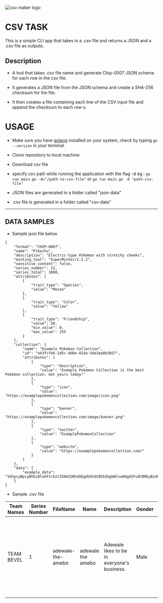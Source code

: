 ![csv maker logo](https://ibb.co/0DMgjtR)

# **CSV TASK**
This is a simple CLI app that takes in a .csv file and returns a JSON and a .csv file as outputs.

## **Description**
* A tool that takes .csv file name and generate Chip-0007 JSON schema for each row in the csv file.

* It generates a JSON file from the JSON schema and create a SHA-256 checksum for the file.

* It then creates a file containing each line of the CSV input file and append the checksum to each row o.


# USAGE

* Make sure you have [golang](https://go.dev/dl/) installed on your system, check by typing `go --version` in your terminal


* Clone repository to local machine


* Download csv file


* specify csv path while running the application with the flag -d
    eg : `go run main.go -d="/path-to-csv-file"` or
         `go run main.go -d "path-csv-file"` 


* JSON files are generated in a folder called "json-data"


* .csv file is generated in a folder called "csv-data"


---
## DATA SAMPLES

* Sample json file below
```
{
    "format": "CHIP-0007",
    "name": "Pikachu",
    "description": "Electric-type Pokémon with stretchy cheeks",
    "minting_tool": "SuperMinter/2.5.2",
    "sensitive_content": false,
    "series_number": 22,
    "series_total": 1000,
    "attributes": [
        {
            "trait_type": "Species",
            "value": "Mouse"
        },
        {
            "trait_type": "Color",
            "value": "Yellow"
        },
        {
            "trait_type": "Friendship",
            "value": 50,
            "min_value": 0,
            "max_value": 255
        }
    ],
    "collection": {
        "name": "Example Pokémon Collection",
        "id": "e43fcfe6-1d5c-4d6e-82da-5de3aa8b3b57",
        "attributes": [
            {
                "type": "description",
                "value": "Example Pokémon Collection is the best Pokémon collection. Get yours today!"
            },
            {
                "type": "icon",
                "value": "https://examplepokemoncollection.com/image/icon.png"
            },
            {
                "type": "banner",
                "value": "https://examplepokemoncollection.com/image/banner.png"
            },
            {
                "type": "twitter",
                "value": "ExamplePokemonCollection"
            },
            {
                "type": "website",
                "value": "https://examplepokemoncollection.com/"
            }
        ]
    },
    "data": {
        "example_data": "VGhpcyBpcyBhbiBleGFtcGxlIG9mIGRhdGEgdGhhdCB5b3UgbWlnaHQgd2FudCB0byBzdG9yZSBpbiB0aGUgZGF0YSBvYmplY3QuIE5GVCBhdHRyaWJ1dGVzIHdoaWNoIGFyZSBub3QgaHVtYW4gcmVhZGFibGUgc2hvdWxkIGJlIHBsYWNlZCB3aXRoaW4gdGhpcyBvYmplY3QsIGFuZCB0aGUgYXR0cmlidXRlcyBhcnJheSB1c2VkIG9ubHkgZm9yIGluZm9ybWF0aW9uIHdoaWNoIGlzIGludGVuZGVkIHRvIGJlIHJlYWQgYnkgdGhlIHVzZXIu"
    }
}
```

* Sample .csv file 

| Team Names | Series Number | FileName           | Name              | Description                                 | Gender | Attributes                                                                                                                        | UUID                                 |
|------------|---------------|--------------------|-------------------|---------------------------------------------|--------|-----------------------------------------------------------------------------------------------------------------------------------|--------------------------------------|
| TEAM BEVEL | 1             | adewale-the-amebo  | adewale the amebo | Adewale likes to be in everyone's business. | Male   | hair: bald; eyes: black; teeth: none; clothing: red; accessories: mask; expression: none; strength: powerful; weakness: curiosity | cad316c3-37f8-4b27-9f53-9d803bfcfee7 |



